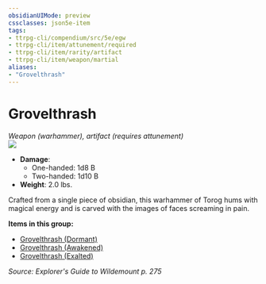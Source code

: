 ```yaml
---
obsidianUIMode: preview
cssclasses: json5e-item
tags:
- ttrpg-cli/compendium/src/5e/egw
- ttrpg-cli/item/attunement/required
- ttrpg-cli/item/rarity/artifact
- ttrpg-cli/item/weapon/martial
aliases: 
- "Grovelthrash"
---
```

# Grovelthrash
*Weapon (warhammer), artifact (requires attunement)*  
![](items/EGW/Grovelthrash.webp#right)  

- **Damage**:
  - One-handed: 1d8 B
  - Two-handed: 1d10 B
- **Weight**: 2.0 lbs.

Crafted from a single piece of obsidian, this warhammer of Torog hums with magical energy and is carved with the images of faces screaming in pain.

**Items in this group:**

- [Grovelthrash (Dormant)](grovelthrash-dormant-egw.md)
- [Grovelthrash (Awakened)](grovelthrash-awakened-egw.md)
- [Grovelthrash (Exalted)](grovelthrash-exalted-egw.md)

*Source: Explorer's Guide to Wildemount p. 275*